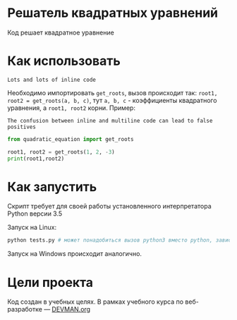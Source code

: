 # Решатель квадратных уравнений

Код решает квадратное уравнение

# Как использовать

```Lots and lots of inline code```

Необходимо импортировать `get_roots`, вызов происходит так: `root1, root2 = get_roots(a, b, c)`, тут `a, b, с` -  коэффициенты квадратного уравнения, а `root1, root2` корни.
Пример:

```The confusion between inline and multiline code can lead to false positives```

```Python
from quadratic_equation import get_roots

root1, root2 = get_roots(1, 2, -3)
print(root1,root2)
```

# Как запустить

Скрипт требует для своей работы установленного интерпретатора Python версии 3.5

Запуск на Linux:

```bash
python tests.py # может понадобиться вызов python3 вместо python, зависит от настроек операционной системы
```

Запуск на Windows происходит аналогично.

# Цели проекта

Код создан в учебных целях. В рамках учебного курса по веб-разработке ― [DEVMAN.org](https://devman.org)

